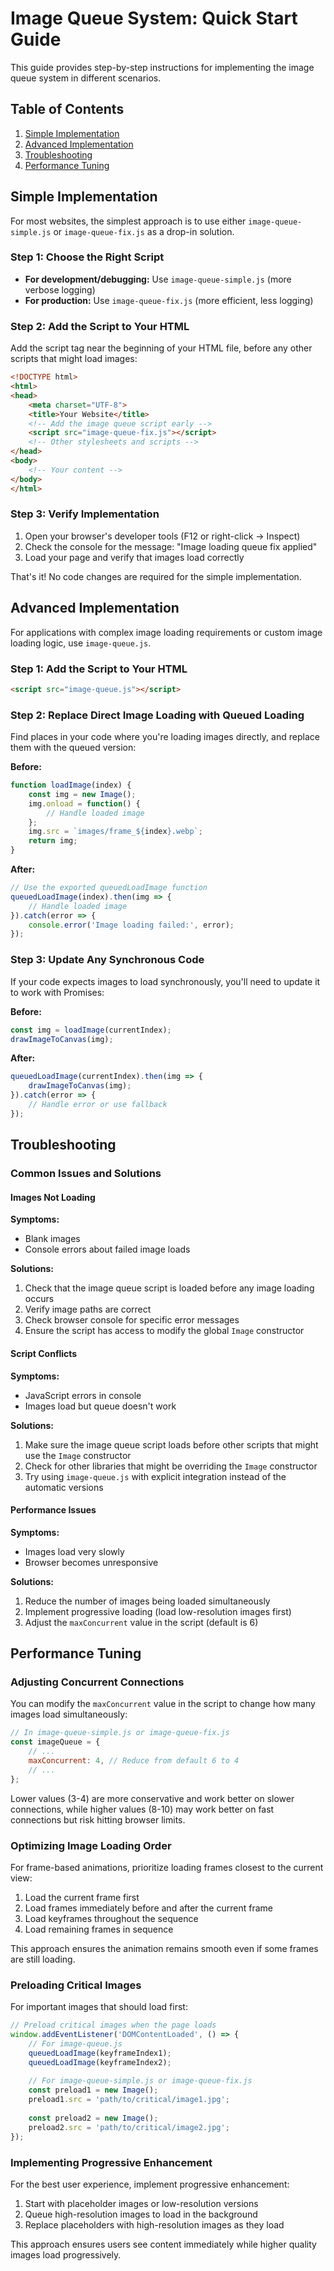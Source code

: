 # Image Queue System: Quick Start Guide

This guide provides step-by-step instructions for implementing the image queue system in different scenarios.

## Table of Contents

1. [Simple Implementation](#simple-implementation)
2. [Advanced Implementation](#advanced-implementation)
3. [Troubleshooting](#troubleshooting)
4. [Performance Tuning](#performance-tuning)

## Simple Implementation

For most websites, the simplest approach is to use either `image-queue-simple.js` or `image-queue-fix.js` as a drop-in solution.

### Step 1: Choose the Right Script

- **For development/debugging:** Use `image-queue-simple.js` (more verbose logging)
- **For production:** Use `image-queue-fix.js` (more efficient, less logging)

### Step 2: Add the Script to Your HTML

Add the script tag near the beginning of your HTML file, before any other scripts that might load images:

```html
<!DOCTYPE html>
<html>
<head>
    <meta charset="UTF-8">
    <title>Your Website</title>
    <!-- Add the image queue script early -->
    <script src="image-queue-fix.js"></script>
    <!-- Other stylesheets and scripts -->
</head>
<body>
    <!-- Your content -->
</body>
</html>
```

### Step 3: Verify Implementation

1. Open your browser's developer tools (F12 or right-click → Inspect)
2. Check the console for the message: "Image loading queue fix applied"
3. Load your page and verify that images load correctly

That's it! No code changes are required for the simple implementation.

## Advanced Implementation

For applications with complex image loading requirements or custom image loading logic, use `image-queue.js`.

### Step 1: Add the Script to Your HTML

```html
<script src="image-queue.js"></script>
```

### Step 2: Replace Direct Image Loading with Queued Loading

Find places in your code where you're loading images directly, and replace them with the queued version:

**Before:**
```javascript
function loadImage(index) {
    const img = new Image();
    img.onload = function() {
        // Handle loaded image
    };
    img.src = `images/frame_${index}.webp`;
    return img;
}
```

**After:**
```javascript
// Use the exported queuedLoadImage function
queuedLoadImage(index).then(img => {
    // Handle loaded image
}).catch(error => {
    console.error('Image loading failed:', error);
});
```

### Step 3: Update Any Synchronous Code

If your code expects images to load synchronously, you'll need to update it to work with Promises:

**Before:**
```javascript
const img = loadImage(currentIndex);
drawImageToCanvas(img);
```

**After:**
```javascript
queuedLoadImage(currentIndex).then(img => {
    drawImageToCanvas(img);
}).catch(error => {
    // Handle error or use fallback
});
```

## Troubleshooting

### Common Issues and Solutions

#### Images Not Loading

**Symptoms:**
- Blank images
- Console errors about failed image loads

**Solutions:**
1. Check that the image queue script is loaded before any image loading occurs
2. Verify image paths are correct
3. Check browser console for specific error messages
4. Ensure the script has access to modify the global `Image` constructor

#### Script Conflicts

**Symptoms:**
- JavaScript errors in console
- Images load but queue doesn't work

**Solutions:**
1. Make sure the image queue script loads before other scripts that might use the `Image` constructor
2. Check for other libraries that might be overriding the `Image` constructor
3. Try using `image-queue.js` with explicit integration instead of the automatic versions

#### Performance Issues

**Symptoms:**
- Images load very slowly
- Browser becomes unresponsive

**Solutions:**
1. Reduce the number of images being loaded simultaneously
2. Implement progressive loading (load low-resolution images first)
3. Adjust the `maxConcurrent` value in the script (default is 6)

## Performance Tuning

### Adjusting Concurrent Connections

You can modify the `maxConcurrent` value in the script to change how many images load simultaneously:

```javascript
// In image-queue-simple.js or image-queue-fix.js
const imageQueue = {
    // ...
    maxConcurrent: 4, // Reduce from default 6 to 4
    // ...
};
```

Lower values (3-4) are more conservative and work better on slower connections, while higher values (8-10) may work better on fast connections but risk hitting browser limits.

### Optimizing Image Loading Order

For frame-based animations, prioritize loading frames closest to the current view:

1. Load the current frame first
2. Load frames immediately before and after the current frame
3. Load keyframes throughout the sequence
4. Load remaining frames in sequence

This approach ensures the animation remains smooth even if some frames are still loading.

### Preloading Critical Images

For important images that should load first:

```javascript
// Preload critical images when the page loads
window.addEventListener('DOMContentLoaded', () => {
    // For image-queue.js
    queuedLoadImage(keyframeIndex1);
    queuedLoadImage(keyframeIndex2);
    
    // For image-queue-simple.js or image-queue-fix.js
    const preload1 = new Image();
    preload1.src = 'path/to/critical/image1.jpg';
    
    const preload2 = new Image();
    preload2.src = 'path/to/critical/image2.jpg';
});
```

### Implementing Progressive Enhancement

For the best user experience, implement progressive enhancement:

1. Start with placeholder images or low-resolution versions
2. Queue high-resolution images to load in the background
3. Replace placeholders with high-resolution images as they load

This approach ensures users see content immediately while higher quality images load progressively. 